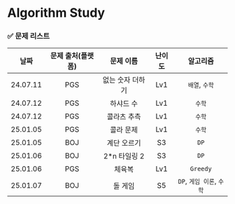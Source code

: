 # Algorithm Study

### ✅ 문제 리스트
|날짜|문제 출처(플랫폼)|문제 이름|난이도|알고리즘|
|:---:|:---:|:---:|:---:|:---:|
|24.07.11|PGS|없는 숫자 더하기|Lv1|```배열```, ```수학```|
|24.07.12|PGS|하샤드 수|Lv1|```수학```|
|24.07.12|PGS|콜라츠 추측|Lv1|```수학```|
|25.01.05|PGS|콜라 문제|Lv1|```수학```|
|25.01.05|BOJ|계단 오르기|S3|```DP```|
|25.01.06|BOJ|2*n 타일링 2|S3|```DP```|
|25.01.06|PGS|체육복|Lv1|```Greedy```|
|25.01.07|BOJ|돌 게임|S5|```DP```, ```게임 이론```, ```수학```|
